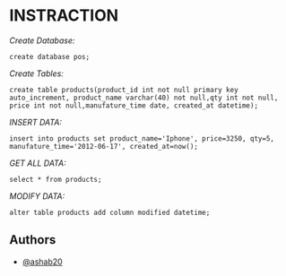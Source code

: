 # INSTRACTION
_Create Database:_
```
create database pos;
```
_Create Tables:_
```
create table products(product_id int not null primary key auto_increment, product_name varchar(40) not null,qty int not null, price int not null,manufature_time date, created_at datetime);
```


_INSERT DATA:_
```
insert into products set product_name='Iphone', price=3250, qty=5, manufature_time='2012-06-17', created_at=now();
```
_GET ALL DATA:_
```
select * from products;
```
_MODIFY DATA:_
```
alter table products add column modified datetime;
```


## Authors

- [@ashab20](https://www.github.com/ashab20)


